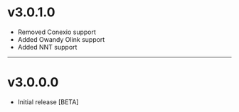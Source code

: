 # v3.0.1.0

- Removed Conexio support
- Added Owandy Olink support
- Added NNT support

---

# v3.0.0.0

- Initial release [BETA]
